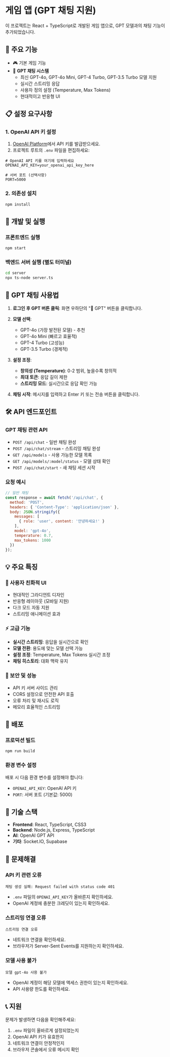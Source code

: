 # 게임 앱 (GPT 채팅 지원)

이 프로젝트는 React + TypeScript로 개발된 게임 앱으로, GPT 모델과의 채팅 기능이 추가되었습니다.

## 🚀 주요 기능

- 🎮 기본 게임 기능
- 🤖 **GPT 채팅 시스템**
  - 최신 GPT-4o, GPT-4o Mini, GPT-4 Turbo, GPT-3.5 Turbo 모델 지원
  - 실시간 스트리밍 응답
  - 사용자 정의 설정 (Temperature, Max Tokens)
  - 현대적이고 반응형 UI

## 📋 설정 요구사항

### 1. OpenAI API 키 설정

1. [OpenAI Platform](https://platform.openai.com/)에서 API 키를 발급받으세요.
2. 프로젝트 루트의 `.env` 파일을 편집하세요:

```env
# OpenAI API 키를 여기에 입력하세요
OPENAI_API_KEY=your_openai_api_key_here

# 서버 포트 (선택사항)
PORT=5000
```

### 2. 의존성 설치

```bash
npm install
```

## 🔧 개발 및 실행

### 프론트엔드 실행
```bash
npm start
```

### 백엔드 서버 실행 (별도 터미널)
```bash
cd server
npx ts-node server.ts
```

## 🤖 GPT 채팅 사용법

1. **로그인 후 GPT 버튼 클릭**: 화면 우하단의 "🤖 GPT" 버튼을 클릭합니다.

2. **모델 선택**: 
   - GPT-4o (가장 발전된 모델) - 추천
   - GPT-4o Mini (빠르고 효율적)
   - GPT-4 Turbo (고성능)
   - GPT-3.5 Turbo (경제적)

3. **설정 조정**:
   - **창의성 (Temperature)**: 0-2 범위, 높을수록 창의적
   - **최대 토큰**: 응답 길이 제한
   - **스트리밍 모드**: 실시간으로 응답 확인 가능

4. **채팅 시작**: 메시지를 입력하고 Enter 키 또는 전송 버튼을 클릭합니다.

## 🛠️ API 엔드포인트

### GPT 채팅 관련 API

- `POST /api/chat` - 일반 채팅 완성
- `POST /api/chat/stream` - 스트리밍 채팅 완성
- `GET /api/models` - 사용 가능한 모델 목록
- `GET /api/models/:model/status` - 모델 상태 확인
- `POST /api/chat/start` - 새 채팅 세션 시작

### 요청 예시

```javascript
// 일반 채팅
const response = await fetch('/api/chat', {
  method: 'POST',
  headers: { 'Content-Type': 'application/json' },
  body: JSON.stringify({
    messages: [
      { role: 'user', content: '안녕하세요!' }
    ],
    model: 'gpt-4o',
    temperature: 0.7,
    max_tokens: 1000
  })
});
```

## 💡 주요 특징

### 🎨 사용자 친화적 UI
- 현대적인 그라디언트 디자인
- 반응형 레이아웃 (모바일 지원)
- 다크 모드 자동 지원
- 스트리밍 애니메이션 효과

### ⚡ 고급 기능
- **실시간 스트리밍**: 응답을 실시간으로 확인
- **모델 전환**: 용도에 맞는 모델 선택 가능
- **설정 조정**: Temperature, Max Tokens 실시간 조정
- **채팅 히스토리**: 대화 맥락 유지

### 🔐 보안 및 성능
- API 키 서버 사이드 관리
- CORS 설정으로 안전한 API 호출
- 오류 처리 및 재시도 로직
- 메모리 효율적인 스트리밍

## 🚀 배포

### 프로덕션 빌드
```bash
npm run build
```

### 환경 변수 설정
배포 시 다음 환경 변수를 설정해야 합니다:
- `OPENAI_API_KEY`: OpenAI API 키
- `PORT`: 서버 포트 (기본값: 5000)

## 📖 기술 스택

- **Frontend**: React, TypeScript, CSS3
- **Backend**: Node.js, Express, TypeScript
- **AI**: OpenAI GPT API
- **기타**: Socket.IO, Supabase

## 🐛 문제해결

### API 키 관련 오류
```
채팅 생성 실패: Request failed with status code 401
```
- `.env` 파일의 `OPENAI_API_KEY`가 올바른지 확인하세요.
- OpenAI 계정에 충분한 크레딧이 있는지 확인하세요.

### 스트리밍 연결 오류
```
스트리밍 연결 오류
```
- 네트워크 연결을 확인하세요.
- 브라우저가 Server-Sent Events를 지원하는지 확인하세요.

### 모델 사용 불가
```
모델 gpt-4o 사용 불가
```
- OpenAI 계정이 해당 모델에 액세스 권한이 있는지 확인하세요.
- API 사용량 한도를 확인하세요.

## 📞 지원

문제가 발생하면 다음을 확인해주세요:
1. `.env` 파일이 올바르게 설정되었는지
2. OpenAI API 키가 유효한지
3. 네트워크 연결이 안정적인지
4. 브라우저 콘솔에서 오류 메시지 확인
